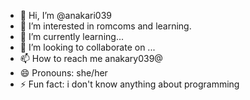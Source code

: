 - 👋 Hi, I’m @anakari039
- 👀 I’m interested in romcoms and learning.
- 🌱 I’m currently learning...
- 💞️ I’m looking to collaborate on ...
- 📫 How to reach me anakary039@
- 😄 Pronouns: she/her
- ⚡ Fun fact: i don't know anything about programming 

<!---
anakari039/anakari039 is a ✨ special ✨ repository because its `README.md` (this file) appears on your GitHub profile.
You can click the Preview link to take a look at your changes.
--->

